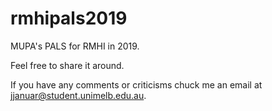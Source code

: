 # rmhipals2019

MUPA's PALS for RMHI in 2019.

Feel free to share it around. 

If you have any comments or criticisms chuck me an email at jjanuar@student.unimelb.edu.au.
